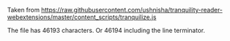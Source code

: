 Taken from <https://raw.githubusercontent.com/ushnisha/tranquility-reader-webextensions/master/content_scripts/tranquilize.js>

The file has 46193 characters. Or 46194 including the line terminator.

